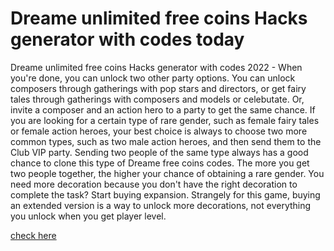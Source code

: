 # Dreame unlimited free coins Hacks generator with codes today

Dreame unlimited free coins Hacks generator with codes 2022 - When you're done, you can unlock two other party options. You can unlock composers through gatherings with pop stars and directors, or get fairy tales through gatherings with composers and models or celebutate. Or, invite a composer and an action hero to a party to get the same chance. If you are looking for a certain type of rare gender, such as female fairy tales or female action heroes, your best choice is always to choose two more common types, such as two male action heroes, and then send them to the Club VIP party. Sending two people of the same type always has a good chance to clone this type of Dreame free coins codes. The more you get two people together, the higher your chance of obtaining a rare gender. You need more decoration because you don't have the right decoration to complete the task? Start buying expansion. Strangely for this game, buying an extended version is a way to unlock more decorations, not everything you unlock when you get player level.

<a href="https://djclubber.com/dreame/">check here</a>
